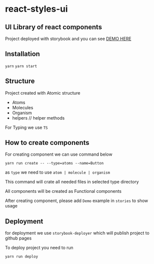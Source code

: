 # react-styles-ui


## UI Library of react components

Project deployed with storybook and you can see
[DEMO HERE](https://hovakimyan.github.io/react-ui/)

## Installation

`yarn`
`yarn start`

## Structure

Project created with Atomic structure

-   Atoms
-   Molecules
-   Organism
-   helpers // helper methods

For Typing we use `TS`

## How to create components

For creating component we can use command below

`yarn run create -- --type=atoms --name=Button`

as `type` we need to use `atom | molecule | organism`

This command will crate all needed files in selected type directory

All components will be created as Functional components

After creating component, please add `Demo` example in `stories` to show usage

## Deployment

for deployment we use `storybook-deployer` which will publish project to github pages

To deploy project you need to run

`yarn run deploy`
